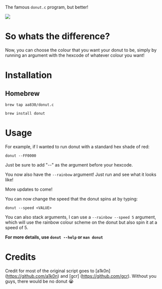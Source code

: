 The famous `donut.c` program, but better!



![](https://github.com/aa830/homebrew-donut.c/blob/master/ezgif-5-1fb6afb0e7.gif)






# So whats the difference?

Now, you can choose the colour that you want your donut to be, simply by running an argument with the hexcode of whatever colour you want!

# Installation

## Homebrew

`brew tap aa830/donut.c`


`brew install donut`


# Usage
For example, if I wanted to run donut with a standard hex shade of red:

`donut --FF0000`

Just be sure to add "--" as the argument before your hexcode.

You now also have the `--rainbow` argument! Just run and see what it looks like!

More updates to come!

You can now change the speed that the donut spins at by typing:

`donut --speed <VALUE>`

You can also stack arguments, I can use a `--rainbow --speed 5` argument, which will use the rainbow colour scheme on the donut but also spin it at a speed of 5.

**For more details, use `donut --help` or `man donut`**



# Credits

Credit for most of the original script goes to [a1k0n] (https://github.com/a1k0n) and [gcr] (https://github.com/gcr). Without you guys, there would be no donut :sob:
